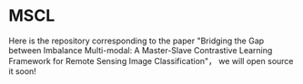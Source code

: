 # MSCL
Here is the repository corresponding to the paper "Bridging the Gap between Imbalance Multi-modal: A Master-Slave  Contrastive Learning Framework for Remote Sensing Image Classification"， we will open source it soon!
